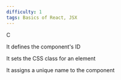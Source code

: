 ```yaml
---
difficulty: 1
tags: Basics of React, JSX
---
```


C


It defines the component's ID


It sets the CSS class for an element


It assigns a unique name to the component

